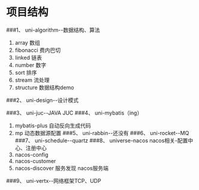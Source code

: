 
# 项目结构

###1、 uni-algorithm--数据结构、算法
1. array 数组
2. fibonacci 费内巴切
3. linked 链表
4. number 数字
5. sort 排序
6. stream 流处理
7. structure 数据结构demo

###2、 uni-design--设计模式

###3、 uni-juc--JAVA JUC 
###4、 uni-mybatis（ing）
1. mybatis-plus 自动反向生成代码
2. mp 动态数据源配置
###5、 uni-rabbin--还没有
###6、 uni-rocket--MQ
###7、 uni-schedule--quartz
###8、 universe-nacos nacos相关-配置中心、注册中心
1. nacos-config
2. nacos-customer
3. nacos-discover 服务发现 nacos服务端

###9、 uni-vertx--网络框架TCP、UDP

